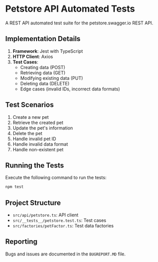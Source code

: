 # Petstore API Automated Tests

A REST API automated test suite for the petstore.swagger.io REST API.

## Implementation Details

1. **Framework**: Jest with TypeScript
2. **HTTP Client**: Axios
3. **Test Cases**:
   - Creating data (POST)
   - Retrieving data (GET)
   - Modifying existing data (PUT)
   - Deleting data (DELETE)
   - Edge cases (invalid IDs, incorrect data formats)

## Test Scenarios

1. Create a new pet
2. Retrieve the created pet
3. Update the pet's information
4. Delete the pet
5. Handle invalid pet ID
6. Handle invalid data format
7. Handle non-existent pet

## Running the Tests

Execute the following command to run the tests:

```bash
npm test
```

## Project Structure

- `src/api/petstore.ts`: API client
- `src/__tests__/petstore.test.ts`: Test cases
- `src/factories/petFactor.ts`: Test data factories

## Reporting

Bugs and issues are documented in the `BUGREPORT.MD` file.
